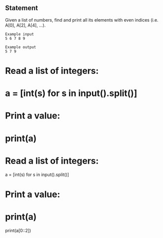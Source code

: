 ## Statement
Given a list of numbers, find and print all its elements with even indices (i.e. A[0], A[2], A[4], ...).
```
Example input
5 6 7 8 9

Example output
5 7 9
```
# Read a list of integers:
# a = [int(s) for s in input().split()]
# Print a value:
# print(a)
# Read a list of integers:
a = [int(s) for s in input().split()]
# Print a value:
# print(a)
print(a[0::2])

